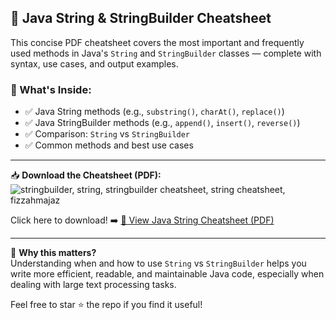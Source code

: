 ## 📄 Java String & StringBuilder Cheatsheet

This concise PDF cheatsheet covers the most important and frequently used methods in Java's `String` and `StringBuilder` classes — complete with syntax, use cases, and output examples.

### 🔹 What's Inside:
- ✅ Java String methods (e.g., `substring()`, `charAt()`, `replace()`)
- ✅ Java StringBuilder methods (e.g., `append()`, `insert()`, `reverse()`)
- ✅ Comparison: `String` vs `StringBuilder`
- ✅ Common methods and best use cases

---

📥 **Download the Cheatsheet (PDF):**
![stringbuilder, string, stringbuilder cheatsheet, string cheatsheet, fizzahmajaz](https://github.com/user-attachments/assets/bd6ca698-71b5-44ea-a56a-916a7afd81c2)


Click here to download!
➡️ [📄 View Java String Cheatsheet (PDF)](stringbuilder,%20string,%20stringbuilder%20cheatsheet,%20string%20cheatsheet,%20fizzahmajaz.pdf)

---

📌 **Why this matters?**  
Understanding when and how to use `String` vs `StringBuilder` helps you write more efficient, readable, and maintainable Java code, especially when dealing with large text processing tasks.

Feel free to star ⭐ the repo if you find it useful!
